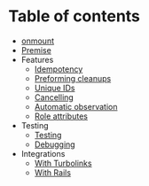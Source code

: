 # Table of contents

* [onmount](/README.md)
* [Premise](/docs/premise.md)
* Features
  * [Idempotency](/docs/idempotency.md)
  * [Preforming cleanups](/docs/cleanup.md)
  * [Unique IDs](/docs/unique-ids.md)
  * [Cancelling](/docs/cancelling.md)
  * [Automatic observation](/docs/automatic-observation.md)
  * [Role attributes](/docs/role.md)
* Testing
  * [Testing](/docs/testing.md)
  * [Debugging](/docs/debugging.md)
* Integrations
  * [With Turbolinks](/docs/turbolinks.md)
  * [With Rails](/docs/rails.md)
